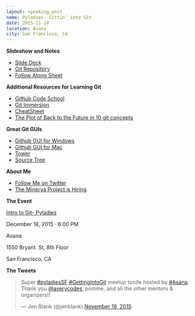 ```yaml
---
layout: speaking_post
name: Pyladies- Gittin' into Git
date: 2015-11-18
location: Asana
city: San Francisco, CA
---
```


**Slideshow and Notes**

* [Slide Deck](http://slides.com/averycodes/gitting-into-git)
* [Git Repository](https://github.com/AveryWorkshops/teaching-git)
* [Follow Along Sheet](https://docs.google.com/document/d/1mCDG5PIBGttMTvlD-VjpwruwCX9dWTFOmT57wLTgoTc/edit?usp=sharing)

**Additional Resources for Learning Git**

* [Github Code School](https://try.github.io/levels/1/challenges/1)
* [Git Immersion](http://gitimmersion.com/)
* [CheatSheet](https://training.github.com/kit/downloads/github-git-cheat-sheet.pdf)
* [The Plot of Back to the Future in 10 git concepts](michaeljancsy@gmail.com)

**Great Git GUIs**

* [Github GUI for Windows](https://windows.github.com/)
* [Github GUI for Mac](https://mac.github.com/)
* [Tower](http://www.git-tower.com/)
* [Source Tree](http://www.sourcetreeapp.com/)

**About Me**

* [Follow Me on Twitter](http://twitter.com/averycodes)
* [The Minerva Project is Hiring](https://www.minerva.kgi.edu/careers/)


**The Event**

[Intro to Git- Pyladies](http://www.meetup.com/PyLadiesSF/events/226695178/)

December 18, 2015 · 6:00 PM

Asana

1550 Bryant. St, 8th Floor

San Francisco, CA 

**The Tweets**

<blockquote class="twitter-tweet" lang="en"><p lang="en" dir="ltr">Super <a href="https://twitter.com/hashtag/pyladiesSF?src=hash">#pyladiesSF</a> <a href="https://twitter.com/hashtag/GettingIntoGit?src=hash">#GettingIntoGit</a> meetup tonite hosted by <a href="https://twitter.com/hashtag/Asana?src=hash">#Asana</a>. Thank you <a href="https://twitter.com/averycodes">@averycodes</a>, pomme, and all the other mentors &amp; organizers!!</p>&mdash; Jen Blank (@jenblank) <a href="https://twitter.com/jenblank/status/667222167394717696">November 19, 2015</a></blockquote>
<script async src="//platform.twitter.com/widgets.js" charset="utf-8"></script>

